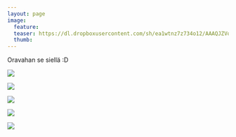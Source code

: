 ```yaml
---
layout: page
image:
  feature:
  teaser: https://dl.dropboxusercontent.com/sh/ea1wtnz7z734o12/AAAQJZVqhryxNJbCD4V2tM2Sa/mikin-kuvat/4/DS58721-245px.jpg
  thumb:
---
```


Oravahan se siellä :D

[![](https://dl.dropboxusercontent.com/sh/ea1wtnz7z734o12/AAAk-Iznz6MO8JLo6lGjUb_ea/mikin-kuvat/4/DS58573-800px.jpg)](https://dl.dropboxusercontent.com/sh/ea1wtnz7z734o12/AABwxNbO8tfcszTHd77QNzUSa/mikin-kuvat/4/DS58573.jpg)

[![](https://dl.dropboxusercontent.com/sh/ea1wtnz7z734o12/AAAFnBAyzPxvHFjzEfRm0OIpa/mikin-kuvat/4/DS58603-800px.jpg)](https://dl.dropboxusercontent.com/sh/ea1wtnz7z734o12/AAAM4aslIXj2Nk1eMwzbSSU0a/mikin-kuvat/4/DS58603.jpg)

[![](https://dl.dropboxusercontent.com/sh/ea1wtnz7z734o12/AAD5Z8d8FR3o2_Uj4IWQxIrNa/mikin-kuvat/4/DS58632-800px.jpg)](https://dl.dropboxusercontent.com/sh/ea1wtnz7z734o12/AACVi4J5C8PUGqXETAUZS-Fua/mikin-kuvat/4/DS58632.jpg)

[![](https://dl.dropboxusercontent.com/sh/ea1wtnz7z734o12/AABnLrfq6ogCPNnrjGE8p4uya/mikin-kuvat/4/DS58743-800px.jpg)](https://dl.dropboxusercontent.com/sh/ea1wtnz7z734o12/AAC3LefjMvt9qgQ2bHkWCZIVa/mikin-kuvat/4/DS58743.jpg)

[![](https://dl.dropboxusercontent.com/sh/ea1wtnz7z734o12/AACGzKhUKdsZfhZyuI_4ARnva/mikin-kuvat/4/DS58721-800px.jpg)](https://dl.dropboxusercontent.com/sh/ea1wtnz7z734o12/AAAHJcQu90Zb3s5fsselkYyca/mikin-kuvat/4/DS58721.jpg)
